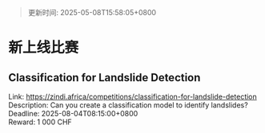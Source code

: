 > 更新时间: 2025-05-08T15:58:05+0800 

# 新上线比赛


## Classification for Landslide Detection
Link: https://zindi.africa/competitions/classification-for-landslide-detection  
Description: Can you create a classification model to identify landslides?  
Deadline: 2025-08-04T08:15:00+0800  
Reward: 1 000 CHF  

